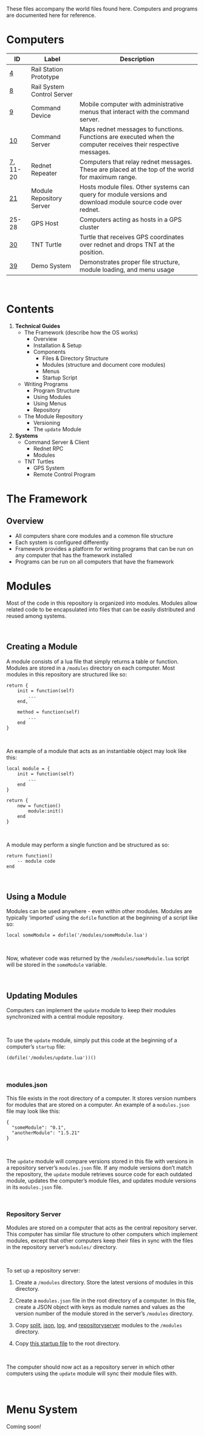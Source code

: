 These files accompany the world files found here. Computers and programs are documented here for reference.

Computers
=========

| **ID**                                                                    | **Label**                  | **Description**                                                                                                 |
|---------------------------------------------------------------------------|----------------------------|-----------------------------------------------------------------------------------------------------------------|
| [4](https://github.com/Kamprath/computercraft-files/tree/master/4)        | Rail Station Prototype     |                                                                                                                 |
| [8](https://github.com/Kamprath/computercraft-files/tree/master/8)        | Rail System Control Server |                                                                                                                 |
| [9](https://github.com/Kamprath/computercraft-files/tree/master/9)        | Command Device             | Mobile computer with administrative menus that interact with the command server.                                |
| [10](https://github.com/Kamprath/computercraft-files/tree/master/10)      | Command Server             | Maps rednet messages to functions. Functions are executed when the computer receives their respective messages. |
| [7](https://github.com/Kamprath/computercraft-files/tree/master/7), 11-20 | Rednet Repeater            | Computers that relay rednet messages. These are placed at the top of the world for maximum range.               |
| [21](https://github.com/Kamprath/computercraft-files/tree/master/21)      | Module Repository Server   | Hosts module files. Other systems can query for module versions and download module source code over rednet.    |
| 25-28                                                                     | GPS Host                   | Computers acting as hosts in a GPS cluster                                                                      |
| [30](https://github.com/Kamprath/computercraft-files/tree/master/21)      | TNT Turtle                 | Turtle that receives GPS coordinates over rednet and drops TNT at the position.                                 |
| [39](https://github.com/Kamprath/computercraft-files/tree/master/39)      | Demo System                | Demonstrates proper file structure, module loading, and menu usage                                              |
 

Contents
========
1.  **Technical Guides**
    -   The Framework (describe how the OS works)
        -   Overview
        -   Installation & Setup
        -   Components
            -   Files & Directory Structure
            -   Modules (structure and document core modules)
            -   Menus
            -   Startup Script
    -   Writing Programs
        -   Program Structure
        -   Using Modules
        -   Using Menus
        -   Repository
    -   The Module Repository
        -   Versioning
        -   The `update` Module
2.  **Systems**
    -   Command Server & Client
        -   Rednet RPC
        -   Modules
    -   TNT Turtles
        -   GPS System
        -   Remote Control Program

The Framework
=============

Overview
--------

-   All computers share core modules and a common file structure 
-   Each system is configured differently
-   Framework provides a platform for writing programs that can be run on any computer that has the framework installed
-   Programs can be run on all computers that have the framework

Modules
=======

Most of the code in this repository is organized into modules. Modules allow
related code to be encapsulated into files that can be easily distributed and
reused among systems.

 

Creating a Module
-----------------

A module consists of a lua file that simply returns a table or function. Modules
are stored in a `/modules` directory on each computer. Most modules in this
repository are structured like so:

~~~~~~~~~~~~~~~~~~~~~~~~~~~~~~~~~~~~~~~~~~~~~~~~~~~~~~~~~~~~~~~~~~~~~~~~~~~~~~~~
return {
    init = function(self)
        ...
    end,

    method = function(self)
        ...
    end
}
~~~~~~~~~~~~~~~~~~~~~~~~~~~~~~~~~~~~~~~~~~~~~~~~~~~~~~~~~~~~~~~~~~~~~~~~~~~~~~~~

 

An example of a module that acts as an instantiable object may look like this:

~~~~~~~~~~~~~~~~~~~~~~~~~~~~~~~~~~~~~~~~~~~~~~~~~~~~~~~~~~~~~~~~~~~~~~~~~~~~~~~~
local module = {
    init = function(self)
        ...
    end
}

return {
    new = function()
        module:init()
    end
}
~~~~~~~~~~~~~~~~~~~~~~~~~~~~~~~~~~~~~~~~~~~~~~~~~~~~~~~~~~~~~~~~~~~~~~~~~~~~~~~~

 

A module may perform a single function and be structured as so:

~~~~~~~~~~~~~~~~~~~~~~~~~~~~~~~~~~~~~~~~~~~~~~~~~~~~~~~~~~~~~~~~~~~~~~~~~~~~~~~~
return function()
    -- module code
end
~~~~~~~~~~~~~~~~~~~~~~~~~~~~~~~~~~~~~~~~~~~~~~~~~~~~~~~~~~~~~~~~~~~~~~~~~~~~~~~~

 

Using a Module
--------------

Modules can be used anywhere - even within other modules. Modules are typically
‘imported’ using the `dofile` function at the beginning of a script like so:

~~~~~~~~~~~~~~~~~~~~~~~~~~~~~~~~~~~~~~~~~~~~~~~~~~~~~~~~~~~~~~~~~~~~~~~~~~~~~~~~
local someModule = dofile('/modules/someModule.lua')
~~~~~~~~~~~~~~~~~~~~~~~~~~~~~~~~~~~~~~~~~~~~~~~~~~~~~~~~~~~~~~~~~~~~~~~~~~~~~~~~

 

Now, whatever code was returned by the `/modules/someModule.lua` script will be
stored in the `someModule` variable.

 

Updating Modules
----------------

Computers can implement the `update` module to keep their modules synchronized
with a central module repository.

 

To use the `update` module, simply put this code at the beginning of a
computer’s `startup` file:

~~~~~~~~~~~~~~~~~~~~~~~~~~~~~~~~~~~~~~~~~~~~~~~~~~~~~~~~~~~~~~~~~~~~~~~~~~~~~~~~
(dofile('/modules/update.lua'))()
~~~~~~~~~~~~~~~~~~~~~~~~~~~~~~~~~~~~~~~~~~~~~~~~~~~~~~~~~~~~~~~~~~~~~~~~~~~~~~~~

 

### modules.json

This file exists in the root directory of a computer. It stores version numbers
for modules that are stored on a computer. An example of a `modules.json` file
may look like this:

~~~~~~~~~~~~~~~~~~~~~~~~~~~~~~~~~~~~~~~~~~~~~~~~~~~~~~~~~~~~~~~~~~~~~~~~~~~~~~~~
{
  "someModule": "0.1",
  "anotherModule": "1.5.21"
}
~~~~~~~~~~~~~~~~~~~~~~~~~~~~~~~~~~~~~~~~~~~~~~~~~~~~~~~~~~~~~~~~~~~~~~~~~~~~~~~~

 

The `update` module will compare versions stored in this file with versions in a
repository server’s `modules.json` file. If any module versions don’t match the
repository, the `update` module retrieves source code for each outdated module,
updates the computer’s module files, and updates module versions in its
`modules.json` file.

 

### Repository Server

Modules are stored on a computer that acts as the central repository server.
This computer has similar file structure to other computers which implement
modules, except that other computers keep their files in sync with the files in
the repository server’s `modules/` directory.

 

To set up a repository server:

1.  Create a `/modules` directory. Store the latest versions of modules in this
    directory.

2.  Create a `modules.json` file in the root directory of a computer. In this
    file, create a JSON object with keys as module names and values as the
    version number of the module stored in the server’s `/modules` directory.

3.  Copy
    [split](https://raw.githubusercontent.com/Kamprath/computercraft-files/master/21/modules/split.lua),
    [json](https://raw.githubusercontent.com/Kamprath/computercraft-files/master/21/modules/json.lua),
    [log](https://raw.githubusercontent.com/Kamprath/computercraft-files/master/21/modules/log.lua),
    and
    [repositoryserver](https://raw.githubusercontent.com/Kamprath/computercraft-files/master/21/modules/repositoryserver.lua)
    modules to the `/modules` directory.

4.  Copy [this startup
    file](https://github.com/Kamprath/computercraft-files/blob/master/21/startup)
    to the root directory.

 

The computer should now act as a repository server in which other computers
using the `update` module will sync their module files with.

 

Menu System
===========

Coming soon!
